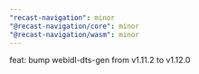 ```yaml
---
"recast-navigation": minor
"@recast-navigation/core": minor
"@recast-navigation/wasm": minor
---
```


feat: bump webidl-dts-gen from v1.11.2 to v1.12.0
